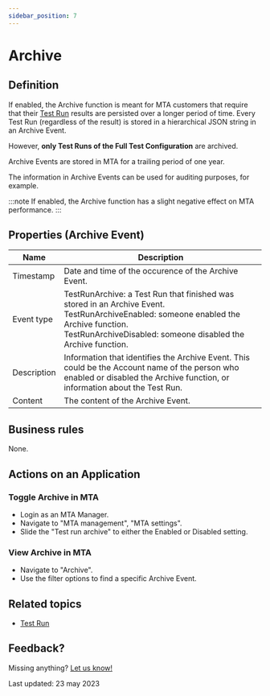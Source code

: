 ```yaml
---
sidebar_position: 7
---
```


# Archive

## Definition

If enabled, the Archive function is meant for MTA customers that require that their [Test Run](test-run) results are persisted over a longer period of time. 
Every Test Run (regardless of the result) is stored in a hierarchical JSON string in an Archive Event. 

However, **only Test Runs of the Full Test Configuration** are archived.

Archive Events are stored in MTA for a trailing period of one year. 

The information in Archive Events can be used for auditing purposes, for example.

:::note
If enabled, the Archive function has a slight negative effect on MTA performance.
:::


## Properties (Archive Event)
| Name        | Description                                                                                                                                                                                                   |
| ----------- | ------------------------------------------------------------------------------------------------------------------------------------------------------------------------------------------------------------- |
| Timestamp   | Date and time of the occurence of the Archive Event.                                                                                                                                                          |
| Event type  | TestRunArchive: a Test Run that finished was stored in an Archive Event.<br/> TestRunArchiveEnabled: someone enabled the Archive function.<br/>TestRunArchiveDisabled: someone disabled the Archive function. |
| Description | Information that identifies the Archive Event. This could be the Account name of the person who enabled or disabled the Archive function, or information about the Test Run.                                  |
| Content     | The content of the Archive Event.                                                                                                                                                                             |  |

## Business rules

None.

## Actions on an Application


### Toggle Archive in MTA
- Login as an MTA Manager.
- Navigate to "MTA management", "MTA settings".
- Slide the "Test run archive" to either the Enabled or Disabled setting. 

### View Archive in MTA
- Navigate to "Archive".
- Use the filter options to find a specific Archive Event.

## Related topics
- [Test Run](test-run)

## Feedback?
Missing anything? [Let us know!](mailto:support@menditect.com)

Last updated: 23 may 2023